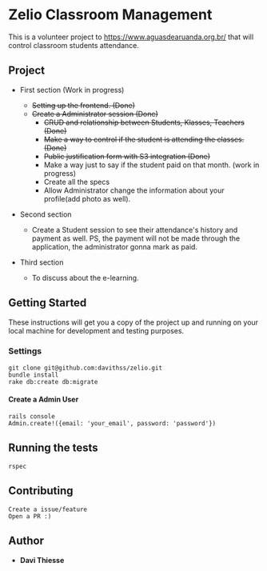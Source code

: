 # Zelio Classroom Management

This is a volunteer project to https://www.aguasdearuanda.org.br/ that will control classroom students attendance.

## Project

* First section (Work in progress)
  - ~~Setting up the frontend. (Done)~~
  - ~~Create a Administrator session (Done)~~
    - ~~CRUD and relationship between Students, Klasses, Teachers (Done)~~
    - ~~Make a way to control if the student is attending the classes. (Done)~~
    - ~~Public justification form with S3 integration (Done)~~
    - Make a way just to say if the student paid on that month. (work in progress)
    - Create all the specs
    - Allow Administrator change the information about your profile(add photo as well).
* Second section
  - Create a Student session to see their attendance's history and payment as well.
  PS, the payment will not be made through the application, the administrator gonna mark as paid.

* Third section
  - To discuss about the e-learning.

## Getting Started

These instructions will get you a copy of the project up and running on your local machine for development and testing purposes.

### Settings

```
git clone git@github.com:davithss/zelio.git
bundle install
rake db:create db:migrate
```
#### Create a Admin User
```
rails console
Admin.create!({email: 'your_email', password: 'password'})
```

## Running the tests

```
rspec
```

## Contributing
```
Create a issue/feature
Open a PR :)
```

## Author

* **Davi Thiesse**
